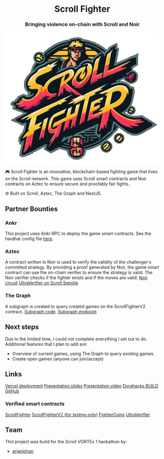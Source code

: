 <div align="center">
  <h1 align="center">Scroll Fighter </h1>
  <h3>Bringing violence on-chain with Scroll and Noir</h3>
  
![logo](logo.png)
</div>

🎮 Scroll Fighter is an innovative, blockchain-based fighting game that lives on the Scroll network. This game uses Scroll smart contracts and Noir contracts on Aztec to ensure secure and proofably fair fights..

⚙️ Built on Scroll, Aztec, The Graph and NextJS.

## Partner Bounties

### Ankr

This project uses Ankr RPC to deploy the game smart contracts. See the hardhat config file [here](https://github.com/arjanjohan/scroll-fighter/blob/1784b9fefb680b3d1a046fe318004f25a14a7aad/packages/hardhat/hardhat.config.ts#L106).

### Aztec

A contract written in Noir is used to verify the validity of the challenger's committed strategy. By providing a proof generated by Noir, the game smart contract can use the on-chain verifier to ensure the strategy is valid. The Noir verifier checks if the fighter exists and if the moves are valid.
[Noir circuit](https://github.com/arjanjohan/scroll-fighter/blob/main/packages/noir/src/main.nr)
[UltraVerifier on Scroll Sepolia](https://sepolia.scrollscan.com/address/0xc15BC025d57bec9FA39e18701b4f0b3b5a067B6C#code)

### The Graph

A subgraph is created to query created games on the ScrollFighterV2 contract.
[Subgraph code](https://github.com/arjanjohan/scroll-fighter/tree/main/packages/graph).
[Subgraph endpoint](https://api.studio.thegraph.com/query/72991/scrollfighter/version/latest)

## Next steps

Due to the limited time, I could not complete everything I set out to do. Additional features that I plan to add are:

- Overview of current games, using The Graph to query existing games.
- Create open games (anyone can join/accept)

## Links

[Vercel deployment](https://scrollfighter.vercel.app/)
[Presentation slides](https://docs.google.com/presentation/d/1IYbLM9cwdpbuSvShZCdJoJ4JEDa683sMTGp3Bh6K79o/edit?usp=sharing)
[Presentation video]()
[Dorahacks BUILD](https://dorahacks.io/buidl/11485)
[GitHub](https://github.com/arjanjohan/scroll-fighter)

### Verified smart contracts

[ScrollFighter](https://sepolia.scrollscan.com/address/0x05eBd4C79Cb51f195651Ae6168120c0707A4db3e#code)
[ScrollFighterV2 (for testing only)](https://sepolia.scrollscan.com/address/0xC9728eD87F9fF73da7e27e18FEB560E52aa4bB3F#code)
[FighterCoins](https://sepolia.scrollscan.com/address/0x64CDeB6CD5ecfB002bdaFabc98B5C883C5C06B27#code)
[UltraVerifier](https://sepolia.scrollscan.com/address/0xD61F9a49392f4ebBff671177A6262a7cC6011304#code)

## Team

This project was build for the Scroll VORTEx 1 hackathon by:

- [arjanjohan](https://x.com/arjanjohan/)
